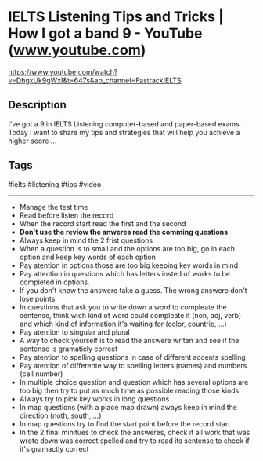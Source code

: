 # IELTS Listening Tips and Tricks | How I got a band 9 - YouTube (www.youtube.com)

<https://www.youtube.com/watch?v=DhgxUk9gWxI&t=647s&ab_channel=FastrackIELTS>

## Description

I've got a 9 in IELTS Listening computer-based and paper-based exams. Today I want to share my tips and strategies that will help you achieve a higher score ...

## Tags

#ielts #listening #tips #video

-------------------------------------------------------------------

- Manage the test time
- Read before listen the record
- When the record start read the first and the second
- **Don't use the reviow the anweres read the comming questions**
- Always keep in mind the 2 frist questions
- When a question is to small and the options are too big, go in each option and keep key words of each option
- Pay atention in options those are too big keeping key words in mind
- Pay attention in questions which has letters insted of works to be completed in options.
- If you don't know the answere take a guess. The wrong answere don't lose points
- In questions that ask you to write down a word to compleate the sentense, think wich kind of word could compleate it (non, adj, verb) and which kind of information it's waiting for (color, countrie, ...)
- Pay atention to singular and plural
- A way to check yourself is to read the answere writen and see if the sentense is gramaticly correct
- Pay atention to spelling questions in case of different accents spelling
- Pay atention of differente way to spelling letters (names) and numbers (cell number)
- In multiple choice question and question which has several options are too big then try to put as much time as possible reading those kinds
- Always try to pick key works in long questions
- In map questions (with a place map drawn) aways keep in mind the direction (noth, south, ...)
- In map questions try to find the start point before the record start
- In the 2 final minitues to check the answeres, check if all work that was wrote down was correct spelled and try to read its sentense to check if it's gramactly correct
